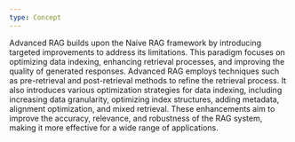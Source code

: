 ```yaml
---
type: Concept
---
```


Advanced RAG builds upon the Naive RAG framework by introducing targeted improvements to address its limitations. This paradigm focuses on optimizing data indexing, enhancing retrieval processes, and improving the quality of generated responses. Advanced RAG employs techniques such as pre-retrieval and post-retrieval methods to refine the retrieval process. It also introduces various optimization strategies for data indexing, including increasing data granularity, optimizing index structures, adding metadata, alignment optimization, and mixed retrieval. These enhancements aim to improve the accuracy, relevance, and robustness of the RAG system, making it more effective for a wide range of applications.